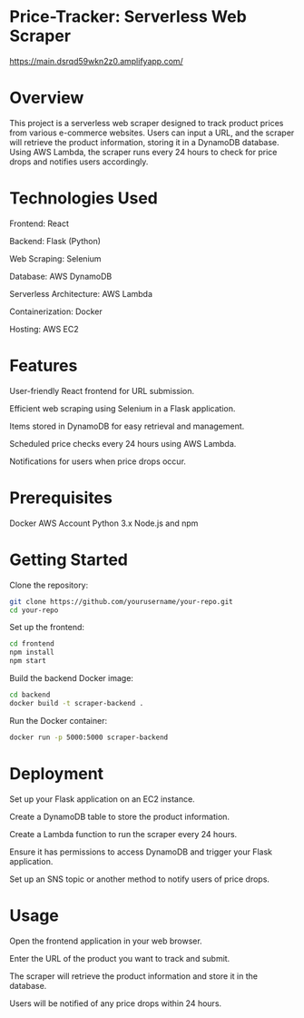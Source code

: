 # Price-Tracker: Serverless Web Scraper

https://main.dsrqd59wkn2z0.amplifyapp.com/

# Overview

This project is a serverless web scraper designed to track product prices from various e-commerce websites. Users can input a URL, and the scraper will retrieve the product information, storing it in a DynamoDB database. Using AWS Lambda, the scraper runs every 24 hours to check for price drops and notifies users accordingly.

# Technologies Used

Frontend: React

Backend: Flask (Python)

Web Scraping: Selenium

Database: AWS DynamoDB

Serverless Architecture: AWS Lambda

Containerization: Docker

Hosting: AWS EC2

# Features

User-friendly React frontend for URL submission.

Efficient web scraping using Selenium in a Flask application.

Items stored in DynamoDB for easy retrieval and management.

Scheduled price checks every 24 hours using AWS Lambda.

Notifications for users when price drops occur.

# Prerequisites

Docker
AWS Account
Python 3.x
Node.js and npm

# Getting Started

Clone the repository:
```bash
git clone https://github.com/yourusername/your-repo.git
cd your-repo
```

Set up the frontend:
```bash
cd frontend
npm install
npm start
```

Build the backend Docker image:
```bash
cd backend
docker build -t scraper-backend .
```

Run the Docker container:
```bash
docker run -p 5000:5000 scraper-backend
```

# Deployment

Set up your Flask application on an EC2 instance.

Create a DynamoDB table to store the product information.

Create a Lambda function to run the scraper every 24 hours.

Ensure it has permissions to access DynamoDB and trigger your Flask application.

Set up an SNS topic or another method to notify users of price drops.

# Usage

Open the frontend application in your web browser.

Enter the URL of the product you want to track and submit.

The scraper will retrieve the product information and store it in the database.

Users will be notified of any price drops within 24 hours.
